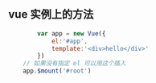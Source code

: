 ## vue 实例上的方法

```js
		var app = new Vue({
			el:'#app',
			template:'<div>hello</div>'
		})
    // 如果没有指定 el 可以用这个插入
    app.$mount('#root')
```
